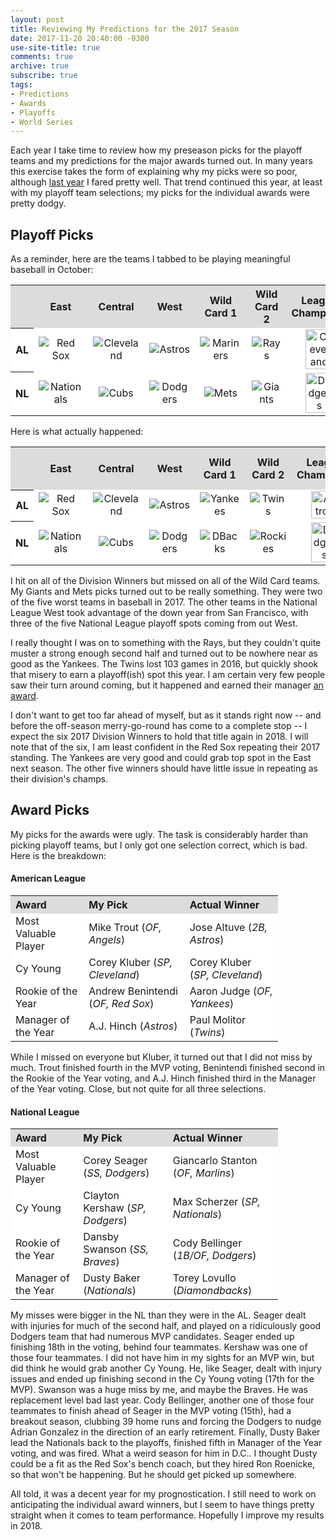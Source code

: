 ```yaml
---
layout: post
title: Reviewing My Predictions for the 2017 Season
date: 2017-11-20 20:40:00 -0300
use-site-title: true
comments: true
archive: true
subscribe: true
tags:
- Predictions
- Awards
- Playoffs
- World Series
---
```


Each year I take time to review how my preseason picks for the playoff teams and my predictions for the major awards turned out. In many
years this exercise takes the form of explaining why my picks were so poor, although <a href = "https://christopherteeter.wordpress.com/2016/12/14/season-in-review-2016-picks-predictions-mlb-still-can-sort-of-predict-baseball/" target = "_blank">last year</a>
I fared pretty well. That trend continued this year, at least with my playoff team selections; my picks for the individual awards were pretty dodgy.

## Playoff Picks

As a reminder, here are the teams I tabbed to be playing meaningful baseball in October:

<table style="width:100%" align="center">
	<tr>
		<th style="text-align:center" bgcolor="gainsboro"> </th>
		<th style="text-align:center" bgcolor="gainsboro">East</th>
		<th style="text-align:center" bgcolor="gainsboro">Central</th>
		<th style="text-align:center" bgcolor="gainsboro">West</th>
		<th style="text-align:center" bgcolor="gainsboro">Wild Card 1</th>
		<th style="text-align:center" bgcolor="gainsboro">Wild Card 2</th>
		<th style="text-align:center" bgcolor="gainsboro">League Champions</th>
		<th style="text-align:center" bgcolor="gainsboro">World Series Champion</th>
	</tr>
	<tr>
		<th bgcolor="white">AL</th>
		<td style="text-align:center" bgcolor="white"><img src="{{site.url}}/img/logos/RedSox.png" alt="Red Sox"></td>
		<td style="text-align:center" bgcolor="white"><img src="{{site.url}}/img/logos/Indians.png" alt="Cleveland"></td>
		<td style="text-align:center" bgcolor="white"><img src="{{site.url}}/img/logos/Astros.png" alt="Astros"></td>
		<td style="text-align:center" bgcolor="white"><img src="{{site.url}}/img/logos/Mariners.png" alt="Mariners"></td>
		<td style="text-align:center" bgcolor="white"><img src="{{site.url}}/img/logos/Rays.png" alt="Rays"></td>
		<td style="text-align:center" bgcolor="white"><img src="{{site.url}}/img/logos/Indians.png" alt="Cleveland" width="70%"></td>
		<td style="text-align:center" rowspan="2" bgcolor="white"><img src="{{site.url}}/img/logos/Indians.png" alt="Cleveland"></td>
	</tr>
	<tr>
		<th bgcolor="white">NL</th>
		<td style="text-align:center" bgcolor="white"><img src="{{site.url}}/img/logos/Nationals.png" alt="Nationals"></td>
		<td style="text-align:center" bgcolor="white"><img src="{{site.url}}/img/logos/Cubs.png" alt="Cubs"></td>
		<td style="text-align:center" bgcolor="white"><img src="{{site.url}}/img/logos/Dodgers.png" alt="Dodgers"></td>
		<td style="text-align:center" bgcolor="white"><img src="{{site.url}}/img/logos/Mets.png" alt="Mets"></td>
		<td style="text-align:center" bgcolor="white"><img src="{{site.url}}/img/logos/Giants.png" alt="Giants"></td>
		<td style="text-align:center" bgcolor="white"><img src="{{site.url}}/img/logos/Dodgers.png" alt="Dodgers" width="70%"></td>
	</tr>
</table>

Here is what actually happened:

<table style="width:100%" align="center">
	<tr>
		<th style="text-align:center" bgcolor="gainsboro"> </th>
		<th style="text-align:center" bgcolor="gainsboro">East</th>
		<th style="text-align:center" bgcolor="gainsboro">Central</th>
		<th style="text-align:center" bgcolor="gainsboro">West</th>
		<th style="text-align:center" bgcolor="gainsboro">Wild Card 1</th>
		<th style="text-align:center" bgcolor="gainsboro">Wild Card 2</th>
		<th style="text-align:center" bgcolor="gainsboro">League Champions</th>
		<th style="text-align:center" bgcolor="gainsboro">World Series Champion</th>
	</tr>
	<tr>
		<th bgcolor="white">AL</th>
		<td style="text-align:center" bgcolor="white"><img src="{{site.url}}/img/logos/RedSox.png" alt="Red Sox"></td>
		<td style="text-align:center" bgcolor="white"><img src="{{site.url}}/img/logos/Indians.png" alt="Cleveland"></td>
		<td style="text-align:center" bgcolor="white"><img src="{{site.url}}/img/logos/Astros.png" alt="Astros"></td>
		<td style="text-align:center" bgcolor="white"><img src="{{site.url}}/img/logos/Yankees.png" alt="Yankees"></td>
		<td style="text-align:center" bgcolor="white"><img src="{{site.url}}/img/logos/Twins.png" alt="Twins"></td>
		<td style="text-align:center" bgcolor="white"><img src="{{site.url}}/img/logos/Astros.png" alt="Astros" width="70%"></td>
		<td style="text-align:center" rowspan="2" bgcolor="white"><img src="{{site.url}}/img/logos/Astros.png" alt="Astros"></td>
	</tr>
	<tr>
		<th bgcolor="white">NL</th>
		<td style="text-align:center" bgcolor="white"><img src="{{site.url}}/img/logos/Nationals.png" alt="Nationals"></td>
		<td style="text-align:center" bgcolor="white"><img src="{{site.url}}/img/logos/Cubs.png" alt="Cubs"></td>
		<td style="text-align:center" bgcolor="white"><img src="{{site.url}}/img/logos/Dodgers.png" alt="Dodgers"></td>
		<td style="text-align:center" bgcolor="white"><img src="{{site.url}}/img/logos/Diamondbacks.png" alt="DBacks"></td>
		<td style="text-align:center" bgcolor="white"><img src="{{site.url}}/img/logos/Rockies.png" alt="Rockies"></td>
		<td style="text-align:center" bgcolor="white"><img src="{{site.url}}/img/logos/Dodgers.png" alt="Dodgers" width="70%"></td>
	</tr>
</table>

I hit on all of the Division Winners but missed on all of the Wild Card teams. My Giants and Mets picks turned out to be really something.
They were two of the five worst teams in baseball in 2017. The other teams in the National League West took advantage of the down year from
San Francisco, with three of the five National League playoff spots coming from out West. 

I really thought I was on to something with the Rays, but they couldn't quite muster a strong enough second half and turned out to be nowhere near as good as the Yankees. 
The Twins lost 103 games in 2016, but quickly shook that misery to earn a playoff(ish) spot this year. I am certain very few people saw their turn around 
coming, but it happened and earned their manager <a href = "http://www.cteeter.ca/blog/2017-11-17-ibwaa-awards-ballot-2017/" target = "_blank"> an award</a>.

I don't want to get too far ahead of myself, but as it stands right now -- and before the off-season merry-go-round has come to a complete stop -- I expect the six 2017 Division Winners to
hold that title again in 2018. I will note that of the six, I am least confident in the Red Sox repeating their 2017 standing. The Yankees are very good and could grab
top spot in the East next season. The other five winners should have little issue in repeating as their division's champs.

## Award Picks

My picks for the awards were ugly. The task is considerably harder than picking playoff teams, but I only got one
selection correct, which is bad. Here is the breakdown:

#### American League

<table style="width:85%" align="center">
	<tr>
		<th style="text-align:left" bgcolor="gainsboro">Award</th>
		<th style="text-align:left" bgcolor="gainsboro">My Pick</th>
		<th style="text-align:left" bgcolor="gainsboro">Actual Winner</th>
	</tr>
	<tr>
		<td style="text-align:left" bgcolor="white">Most Valuable Player</td>
		<td style="text-align:left" bgcolor="white">Mike Trout (<em>OF, Angels</em>)</td>
		<td style="text-align:left" bgcolor="white">Jose Altuve (<em>2B, Astros</em>)</td>
	</tr>
	<tr>
		<td style="text-align:left" bgcolor="white">Cy Young</td>
		<td style="text-align:left" bgcolor="white">Corey Kluber (<em>SP, Cleveland</em>)</td>
		<td style="text-align:left" bgcolor="white">Corey Kluber (<em>SP, Cleveland</em>)</td>
	</tr>
	<tr>
		<td style="text-align:left" bgcolor="white">Rookie of the Year</td>
		<td style="text-align:left" bgcolor="white">Andrew Benintendi (<em>OF, Red Sox</em>)</td>
		<td style="text-align:left" bgcolor="white">Aaron Judge (<em>OF, Yankees</em>)</td>
	</tr>
	<tr>
		<td style="text-align:left" bgcolor="white">Manager of the Year</td>
		<td style="text-align:left" bgcolor="white">A.J. Hinch (<em>Astros</em>)</td>
		<td style="text-align:left" bgcolor="white">Paul Molitor (<em>Twins</em>)</td>
	</tr>
</table>

While I missed on everyone but Kluber, it turned out that I did not miss by much. Trout finished fourth in the MVP voting, Benintendi finished second
in the Rookie of the Year voting, and A.J. Hinch finished third in the Manager of the Year voting. Close, but not quite for all
three selections.

#### National League

<table style="width:85%" align="center">
	<tr>
		<th style="text-align:left" bgcolor="gainsboro">Award</th>
		<th style="text-align:left" bgcolor="gainsboro">My Pick</th>
		<th style="text-align:left" bgcolor="gainsboro">Actual Winner</th>
	</tr>
	<tr>
		<td style="text-align:left" bgcolor="white">Most Valuable Player</td>
		<td style="text-align:left" bgcolor="white">Corey Seager (<em>SS, Dodgers</em>)</td>
		<td style="text-align:left" bgcolor="white">Giancarlo Stanton (<em>OF, Marlins</em>)</td>
	</tr>
	<tr>
		<td style="text-align:left" bgcolor="white">Cy Young</td>
		<td style="text-align:left" bgcolor="white">Clayton Kershaw (<em>SP, Dodgers</em>)</td>
		<td style="text-align:left" bgcolor="white">Max Scherzer (<em>SP, Nationals</em>)</td>
	</tr>
	<tr>
		<td style="text-align:left" bgcolor="white">Rookie of the Year</td>
		<td style="text-align:left" bgcolor="white">Dansby Swanson (<em>SS, Braves</em>)</td>
		<td style="text-align:left" bgcolor="white">Cody Bellinger (<em>1B/OF, Dodgers</em>)</td>
	</tr>
	<tr>
		<td style="text-align:left" bgcolor="white">Manager of the Year</td>
		<td style="text-align:left" bgcolor="white">Dusty Baker (<em>Nationals</em>)</td>
		<td style="text-align:left" bgcolor="white">Torey Lovullo (<em>Diamondbacks</em>)</td>
	</tr>
</table>

My misses were bigger in the NL than they were in the AL. Seager dealt with injuries for much of the second half, and played on
a ridiculously good Dodgers team that had numerous MVP candidates. Seager ended up finishing 18th in the voting, 
behind four teammates. Kershaw was one of those four teammates. I did not have him in my sights for an MVP win, but did think he
would grab another Cy Young. He, like Seager, dealt with injury issues and ended up finishing second in the Cy Young voting (17th for the MVP). 
Swanson was a huge miss by me, and maybe the Braves. He was replacement level bad last year. Cody Bellinger, another one of those four teammates to
finish ahead of Seager in the MVP voting (15th), had a breakout season, clubbing 39 home runs and forcing the Dodgers to nudge Adrian
Gonzalez in the direction of an early retirement. Finally, Dusty Baker lead the Nationals back to the playoffs, finished fifth
in Manager of the Year voting, and was fired. What a weird season for him in D.C.. I thought Dusty could be a fit as the Red Sox's bench
coach, but they hired Ron Roenicke, so that won't be happening. But he should get picked up somewhere.


All told, it was a decent year for my prognostication. I still need to work on anticipating the individual award winners, but I seem to have things pretty
straight when it comes to team performance. Hopefully I improve my results in 2018.